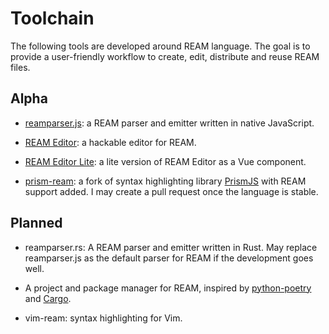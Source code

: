 # Toolchain

The following tools are developed around REAM language.
The goal is to provide a user-friendly workflow to create, edit, distribute and reuse REAM files.

## Alpha

- [reamparser.js](https://github.com/chmlee/reamparser.js):
a REAM parser and emitter written in native JavaScript.

- [REAM Editor](https://github.com/chmlee/ream-editor):
a hackable editor for REAM.

- [REAM Editor Lite](https://github.com/chmlee/ream-editor-lite):
a lite version of REAM Editor as a Vue component.

- [prism-ream](https://github.com/chmlee/prism):
a fork of syntax highlighting library [PrismJS](https://github.com/PrismJS/prism) with REAM support added.
I may create a pull request once the language is stable.


## Planned

- reamparser.rs:
A REAM parser and emitter written in Rust.
May replace reamparser.js as the default parser for REAM if the development goes well.

- A project and package manager for REAM, inspired by [python-poetry](https://python-poetry.org) and [Cargo](https://doc.rust-lang.org/cargo/).

- vim-ream:
syntax highlighting for Vim.
